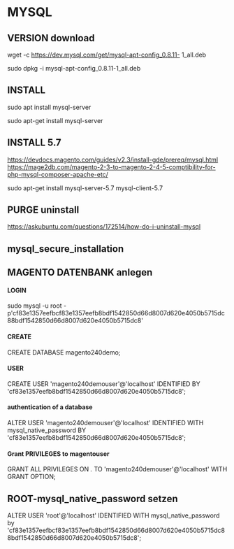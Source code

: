 # MYSQL

## VERSION download

wget -c https://dev.mysql.com/get/mysql-apt-config_0.8.11-
1_all.deb

sudo dpkg -i mysql-apt-config_0.8.11-1_all.deb

## INSTALL

sudo apt install mysql-server

sudo apt-get install mysql-server

## INSTALL 5.7 

https://devdocs.magento.com/guides/v2.3/install-gde/prereq/mysql.html
https://mage2db.com/magento-2-3-to-magento-2-4-5-comptibility-for-php-mysql-composer-apache-etc/

sudo apt-get install mysql-server-5.7 mysql-client-5.7

## PURGE  uninstall

https://askubuntu.com/questions/172514/how-do-i-uninstall-mysql

## mysql_secure_installation

## MAGENTO DATENBANK anlegen

#### LOGIN
sudo mysql -u root -p'cf83e1357eefbcf83e1357eefb8bdf1542850d66d8007d620e4050b5715dc88bdf1542850d66d8007d620e4050b5715dc8'

#### CREATE

CREATE DATABASE magento240demo;

#### USER

CREATE USER 'magento240demouser'@'localhost' IDENTIFIED BY
'cf83e1357eefb8bdf1542850d66d8007d620e4050b5715dc8';

#### authentication of a database

ALTER USER 'magento240demouser'@'localhost' IDENTIFIED WITH
mysql_native_password BY 'cf83e1357eefb8bdf1542850d66d8007d620e4050b5715dc8';

#### Grant PRIVILEGES to magentouser

GRANT ALL PRIVILEGES ON *.* TO 'magento240demouser'@'localhost' WITH
GRANT OPTION;

## ROOT-mysql_native_password setzen

ALTER USER 'root'@'localhost' IDENTIFIED WITH mysql_native_password by 'cf83e1357eefbcf83e1357eefb8bdf1542850d66d8007d620e4050b5715dc88bdf1542850d66d8007d620e4050b5715dc8';
